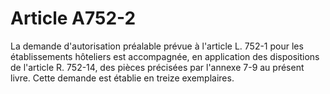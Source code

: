 # Article A752-2

La demande d'autorisation préalable prévue à l'article L. 752-1 pour les établissements hôteliers est accompagnée, en application des dispositions de l'article R. 752-14, des pièces précisées par l'annexe 7-9 au présent livre. Cette demande est établie en treize exemplaires.

